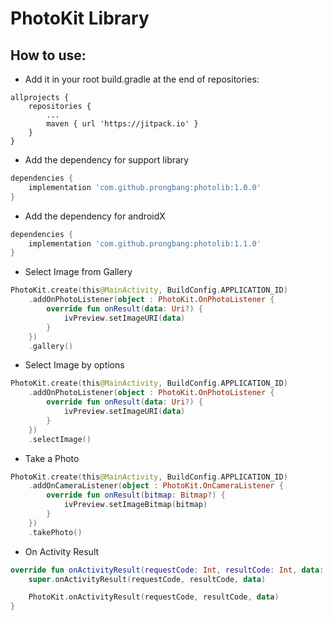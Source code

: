 # PhotoKit Library

## How to use:

- Add it in your root build.gradle at the end of repositories:
```gragle
allprojects {
    repositories {
        ...
        maven { url 'https://jitpack.io' }
    }
}
```
- Add the dependency for support library
```gradle
dependencies {
    implementation 'com.github.prongbang:photolib:1.0.0'
}
```

- Add the dependency for androidX
```gradle
dependencies {
    implementation 'com.github.prongbang:photolib:1.1.0'
}
```

- Select Image from Gallery
```kotlin
PhotoKit.create(this@MainActivity, BuildConfig.APPLICATION_ID)
    .addOnPhotoListener(object : PhotoKit.OnPhotoListener {
        override fun onResult(data: Uri?) {
            ivPreview.setImageURI(data)
        }
    })
    .gallery()
```

- Select Image by options

```kotlin
PhotoKit.create(this@MainActivity, BuildConfig.APPLICATION_ID)
    .addOnPhotoListener(object : PhotoKit.OnPhotoListener {
        override fun onResult(data: Uri?) {
            ivPreview.setImageURI(data)
        }
    })
    .selectImage()
```

- Take a Photo

```kotlin
PhotoKit.create(this@MainActivity, BuildConfig.APPLICATION_ID)
    .addOnCameraListener(object : PhotoKit.OnCameraListener {
        override fun onResult(bitmap: Bitmap?) {
            ivPreview.setImageBitmap(bitmap)
        }
    })
    .takePhoto()
```

- On Activity Result

```kotlin
override fun onActivityResult(requestCode: Int, resultCode: Int, data: Intent?) {
    super.onActivityResult(requestCode, resultCode, data)

    PhotoKit.onActivityResult(requestCode, resultCode, data)
}

```
